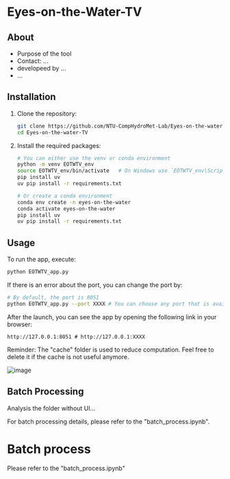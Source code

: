 # Eyes-on-the-Water-TV

## About

- Purpose of the tool
- Contact: ...
- developeed by ...
- ... 

## Installation
1. Clone the repository:
   ```bash
   git clone https://github.com/NTU-CompHydroMet-Lab/Eyes-on-the-water-TV
   cd Eyes-on-the-water-TV
   ```

2. Install the required packages:
   ```bash
   # You can either use the venv or conda environment
   python -m venv EOTWTV_env
   source EOTWTV_env/bin/activate   # On Windows use `EOTWTV_env\Scripts\activate`
   pip install uv
   uv pip install -r requirements.txt
   ```
   
   ```bash
   # Or create a conda environment
   conda env create -n eyes-on-the-water
   conda activate eyes-on-the-water
   pip install uv
   uv pip install -r requirements.txt
   ```

## Usage
To run the app, execute:
```bash
python EOTWTV_app.py
```

If there is an error about the port, you can change the port by:
```bash
# By default, the port is 8051
python EOTWTV_app.py --port XXXX # You can choose any port that is available, e.g. 8052
```

After the launch, you can see the app by opening the following link in your browser:
```
http://127.0.0.1:8051 # http://127.0.0.1:XXXX
```

Reminder: The "cache" folder is used to reduce computation. Feel free to delete it if the cache is not useful anymore.

![image](assets/demo.gif)

## Batch Processing

Analysis the folder without UI... 

For batch processing details, please refer to the "batch_process.ipynb".

# Batch process
Please refer to the "batch_process.ipynb"



